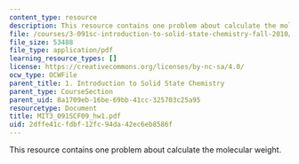 ```yaml
---
content_type: resource
description: This resource contains one problem about calculate the molecular weight.
file: /courses/3-091sc-introduction-to-solid-state-chemistry-fall-2010/2dffe41cfdbf12fc94da42ec6eb8586f_MIT3_091SCF09_hw1.pdf
file_size: 53488
file_type: application/pdf
learning_resource_types: []
license: https://creativecommons.org/licenses/by-nc-sa/4.0/
ocw_type: OCWFile
parent_title: 1. Introduction to Solid State Chemistry
parent_type: CourseSection
parent_uid: 8a1709eb-16be-69bb-41cc-325703c25a95
resourcetype: Document
title: MIT3_091SCF09_hw1.pdf
uid: 2dffe41c-fdbf-12fc-94da-42ec6eb8586f
---
```

This resource contains one problem about calculate the molecular weight.